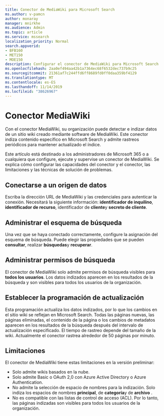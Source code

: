 ```yaml
---
title: Conector de MediaWiki para Microsoft Search
ms.author: v-pamcn
author: monaray
manager: mnirkhe
ms.audience: Admin
ms.topic: article
ms.service: mssearch
localization_priority: Normal
search.appverid:
- BFB160
- MET150
- MOE150
description: Configurar el conector de MediaWiki para Microsoft Search
ms.openlocfilehash: 2aa0ef494aa42b1a7364ec68f6532dec737b9c25
ms.sourcegitcommit: 21361af7c244ffd6ff8689fd0ff0daa359bf4129
ms.translationtype: MT
ms.contentlocale: es-ES
ms.lasthandoff: 11/14/2019
ms.locfileid: "38626967"
---
```

# <a name="mediawiki-connector"></a>Conector MediaWiki

Con el conector MediaWiki, su organización puede detectar e indizar datos de un sitio wiki creado mediante software de MediaWiki. Este conector indiza contenido específico en Microsoft Search y admite rastreos periódicos para mantener actualizado el índice.

Este artículo está destinado a los administradores de Microsoft 365 o a cualquiera que configure, ejecute y supervise un conector de MediaWiki. Se explica cómo configurar las capacidades del conector y el conector, las limitaciones y las técnicas de solución de problemas.

## <a name="connect-to-a-data-source"></a>Conectarse a un origen de datos
Escriba la dirección URL de MediaWiki y las credenciales para autenticar la conexión. Necesitará la siguiente información: **identificador de inquilino**, **identificador de recurso**, identificador de **cliente**y **secreto de cliente**.

## <a name="manage-the-search-schema"></a>Administrar el esquema de búsqueda
Una vez que se haya conectado correctamente, configure la asignación del esquema de búsqueda. Puede elegir las propiedades que se pueden **consultar**, realizar **búsquedas**y **recuperar**.

## <a name="manage-search-permissions"></a>Administrar permisos de búsqueda
El conector de MediaWiki solo admite permisos de búsqueda visibles para **todos los usuarios**. Los datos indizados aparecen en los resultados de la búsqueda y son visibles para todos los usuarios de la organización.

## <a name="set-the-refresh-schedule"></a>Establecer la programación de actualización 
Esta programación actualiza los datos indizados, por lo que los cambios en el sitio wiki se reflejan en Microsoft Search. Todas las páginas nuevas, las páginas eliminadas, el contenido de la página o los cambios de metadatos aparecen en los resultados de la búsqueda después del intervalo de actualización especificado. El tiempo de rastreo depende del tamaño de la wiki. Actualmente el conector rastrea alrededor de 50 páginas por minuto.

## <a name="limitations"></a>Limitaciones 
El conector de MediaWiki tiene estas limitaciones en la versión preliminar:
* Solo admite wikis basados en la nube.
* Solo admite Basic o OAuth 2,0 con Azure Active Directory o Azure Authentication.
* No admite la selección de espacio de nombres para la indización. Solo indiza los espacios de nombres **principal**, de **categoría**y de **archivo** .
* No es compatible con las listas de control de acceso (ACL). Por lo tanto, las páginas indizadas son visibles para todos los usuarios de la organización.
